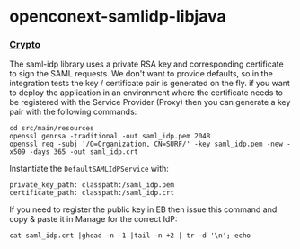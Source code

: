 # openconext-samlidp-libjava

### [Crypto](#crypto)

The saml-idp library uses a private RSA key and corresponding certificate to sign the SAML requests. We don't want
to provide defaults, so in the integration tests the key / certificate pair is generated on the fly. if you want to
deploy the application in an environment where the certificate needs to be registered with the Service Provider (Proxy)
then you can generate a key pair with the following commands:
```
cd src/main/resources
openssl genrsa -traditional -out saml_idp.pem 2048
openssl req -subj '/O=Organization, CN=SURF/' -key saml_idp.pem -new -x509 -days 365 -out saml_idp.crt
```
Instantiate the `DefaultSAMLIdPService` with:
```
private_key_path: classpath:/saml_idp.pem
certificate_path: classpath:/saml_idp.crt
```
If you need to register the public key in EB then issue this command and copy & paste it in Manage for the correct IdP:
```
cat saml_idp.crt |ghead -n -1 |tail -n +2 | tr -d '\n'; echo
```


